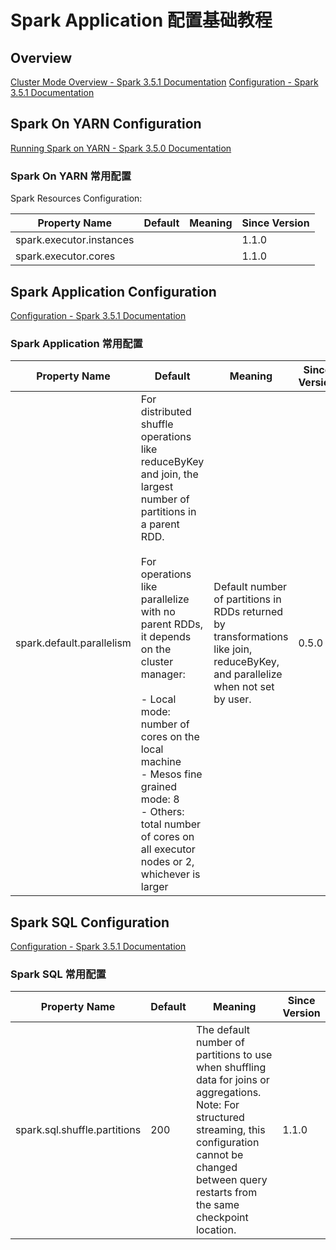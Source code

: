 # Spark Application 配置基础教程


## Overview

[Cluster Mode Overview - Spark 3.5.1 Documentation](https://spark.apache.org/docs/latest/cluster-overview.html)
[Configuration - Spark 3.5.1 Documentation](https://spark.apache.org/docs/latest/configuration.html)

## Spark On YARN Configuration

[Running Spark on YARN - Spark 3.5.0 Documentation](https://spark.apache.org/docs/latest/running-on-yarn.html#spark-properties)


### Spark On YARN 常用配置

Spark Resources Configuration:

| Property Name            | Default | Meaning | Since Version |
| ------------------------ | ------- | ------- | ------------- |
| spark.executor.instances |         |         | 1.1.0         |
| spark.executor.cores     |         |         | 1.1.0         |

## Spark Application Configuration

[Configuration - Spark 3.5.1 Documentation](https://spark.apache.org/docs/latest/configuration.html)

### Spark Application 常用配置

| Property Name             | Default                                                                                                                                                                                                                                                                                                                                                                                         | Meaning                                                                                                                        | Since Version |
| ------------------------- | ----------------------------------------------------------------------------------------------------------------------------------------------------------------------------------------------------------------------------------------------------------------------------------------------------------------------------------------------------------------------------------------------- | ------------------------------------------------------------------------------------------------------------------------------ | ------------- |
| spark.default.parallelism | For distributed shuffle operations like reduceByKey and join, the largest number of partitions in a parent RDD. <br><br>For operations like parallelize with no parent RDDs, it depends on the cluster manager: <br><br>- Local mode: number of cores on the local machine <br>- Mesos fine grained mode: 8 <br>- Others: total number of cores on all executor nodes or 2, whichever is larger | Default number of partitions in RDDs returned by transformations like join, reduceByKey, and parallelize when not set by user. | 0.5.0         |

## Spark SQL Configuration

[Configuration - Spark 3.5.1 Documentation](https://spark.apache.org/docs/latest/configuration.html#spark-sql)

### Spark SQL 常用配置

| Property Name                | Default | Meaning                                                                                                                                                                                                               | Since Version |
| ---------------------------- | ------- | --------------------------------------------------------------------------------------------------------------------------------------------------------------------------------------------------------------------- | ------------- |
| spark.sql.shuffle.partitions | 200     | The default number of partitions to use when shuffling data for joins or aggregations. Note: For structured streaming, this configuration cannot be changed between query restarts from the same checkpoint location. | 1.1.0 <br>    |
